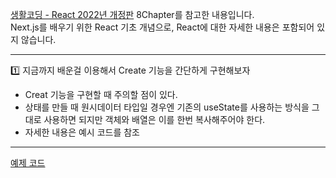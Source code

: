 [생활코딩 - React 2022년 개정판](https://www.youtube.com/playlist?list=PLuHgQVnccGMCOGstdDZvH41x0Vtvwyxu7) 8Chapter를 참고한 내용입니다. <br>
Next.js를 배우기 위한 React 기초 개념으로, React에 대한 자세한 내용은 포함되어 있지 않습니다.

---

1️⃣ 지금까지 배운걸 이용해서 Create 기능을 간단하게 구현해보자
- Creat 기능을 구현할 때 주의할 점이 있다.
- 상태를 만들 때 원시데이터 타입일 경우엔 기존의 useState를 사용하는 방식을 그대로 사용하면 되지만 객체와 배열은 이를 한번 복사해주어야 한다.
- 자세한 내용은 예시 코드를 참조

---

[예제 코드](https://github.com/zzeri1008/react-example1/blob/main/src/App-230830.js)